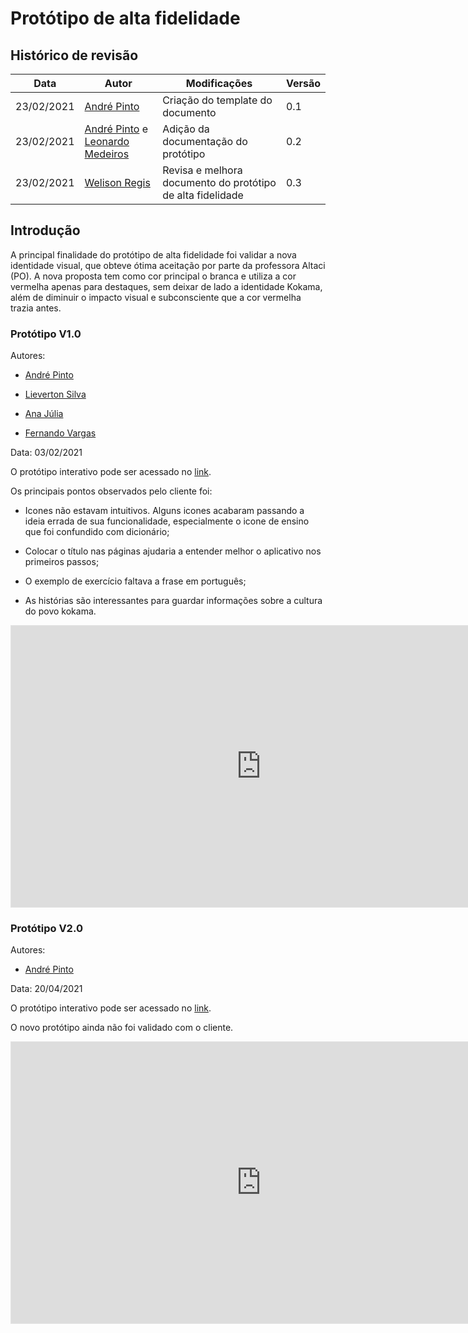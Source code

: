 # Protótipo de alta fidelidade

## Histórico de revisão

| Data       | Autor                                                                                               | Modificações                        | Versão |
| ---------- | --------------------------------------------------------------------------------------------------- | ----------------------------------- | ------ |
| 23/02/2021 | [André Pinto](https://github.com/andrelucax)                                                        | Criação do template do documento    | 0.1    |
| 23/02/2021 | [André Pinto](https://github.com/andrelucax) e [Leonardo Medeiros](https://github.com/leomedeiros1) | Adição da documentação do protótipo | 0.2    |
| 23/02/2021 | [Welison Regis](https://github.com/WelisonR)                                                        | Revisa e melhora documento do protótipo de alta fidelidade         | 0.3    |

## Introdução

A principal finalidade do protótipo de alta fidelidade foi validar a nova identidade visual, que obteve ótima aceitação por parte da professora Altaci (PO). A nova proposta tem como cor principal o branca e utiliza a cor vermelha apenas para destaques, sem deixar de lado a identidade Kokama, além de diminuir o impacto visual e subconsciente que a cor vermelha trazia antes.

### Protótipo V1.0

Autores:

- [André Pinto](https://github.com/andrelucax)

- [Lieverton Silva](https://github.com/lievertom)

- [Ana Júlia](https://github.com/aluzianobriceno)

- [Fernando Vargas](https://github.com/SFernandoS)

Data: 03/02/2021

O protótipo interativo pode ser acessado no [link](https://www.figma.com/proto/DigQ30njp1qckw7LLtgAAL/Projeto-Kokama---Prototipo-de-alta-fidelidade).

Os principais pontos observados pelo cliente foi:

- Icones não estavam intuitivos. Alguns icones acabaram passando a ideia errada de sua funcionalidade, especialmente o icone de ensino que foi confundido com dicionário;

- Colocar o título nas páginas ajudaria a entender melhor o aplicativo nos primeiros passos;

- O exemplo de exercício faltava a frase em português;

- As histórias são interessantes para guardar informações sobre a cultura do povo kokama.

<iframe style="border: 1px solid rgba(0, 0, 0, 0.1);" width="800" height="450" src="https://www.figma.com/embed?embed_host=share&url=https%3A%2F%2Fwww.figma.com%2Ffile%2FDigQ30njp1qckw7LLtgAAL%2FProjeto-Kokama-Prototipo-de-alta-fidelidade%3Fnode-id%3D0%253A1" allowfullscreen></iframe>

### Protótipo V2.0

Autores:

- [André Pinto](https://github.com/andrelucax)

Data: 20/04/2021

O protótipo interativo pode ser acessado no [link](https://www.figma.com/proto/RBZK4AxbqB6s1LFpTHkvx0/Alta-Fidelidade-V2.0-Projeto-Kokama).

O novo protótipo ainda não foi validado com o cliente.

<iframe style="border: 1px solid rgba(0, 0, 0, 0.1);" width="800" height="450" src="https://www.figma.com/embed?embed_host=share&url=https%3A%2F%2Fwww.figma.com%2Ffile%2FRBZK4AxbqB6s1LFpTHkvx0%2FAlta-Fidelidade-V2.0-Projeto-Kokama%3Fnode-id%3D0%253A1" allowfullscreen></iframe>